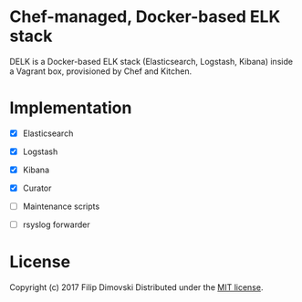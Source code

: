 # Chef-managed, Docker-based ELK stack

DELK is a Docker-based ELK stack (Elasticsearch, Logstash, Kibana)
inside a Vagrant box, provisioned by Chef and Kitchen.


# Implementation

- [x] Elasticsearch
- [x] Logstash
- [x] Kibana
- [x] Curator
- [ ] Maintenance scripts
- [ ] rsyslog forwarder


# License

Copyright (c) 2017 Filip Dimovski
Distributed under the [MIT license](LICENSE).
